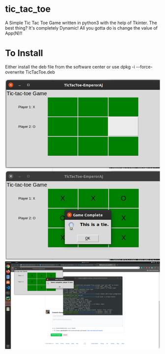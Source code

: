 # tic_tac_toe
A Simple Tic Tac Toe Game written in python3 with the help of Tkinter. 
The best thing? It's completely Dynamic! All you gotta do is change the value of App(N)!!

# To Install
Either install the deb file from the software center or use dpkg -i --force-overwrite TicTacToe.deb

<img src="ss.png">
<img src="ss_1.png">
<img src="ss_2.png">

